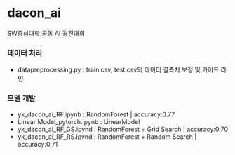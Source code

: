 # dacon_ai
SW중심대학 공동 AI 경진대회

### 데이터 처리
- datapreprocessing.py : train.csv, test.csv의 데이터 결측치 보정 및 가이드 라인

### 모델 개발
- yk_dacon_ai_RF.ipynb : RandomForest  |  accuracy:0.77
- Linear Model_pytorch.ipynb : LinearModel
- yk_dacon_ai_RF_GS.ipynd : RandomForest + Grid Search  |  accuracy:0.70
- yk_dacon_ai_RF_RS.ipynd : RandomForest + Random Search  |  accuracy:0.71
